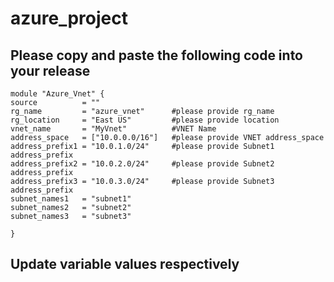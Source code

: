# azure_project
## Please copy and paste the following code into your release
```
module "Azure_Vnet" {
source          = ""
rg_name         = "azure_vnet"      #please provide rg_name
rg_location     = "East US"         #please provide location
vnet_name       = "MyVnet"          #VNET Name
address_space   = ["10.0.0.0/16"]   #please provide VNET address_space
address_prefix1 = "10.0.1.0/24"     #please provide Subnet1 address_prefix
address_prefix2 = "10.0.2.0/24"     #please provide Subnet2 address_prefix
address_prefix3 = "10.0.3.0/24"     #please provide Subnet3 address_prefix
subnet_names1   = "subnet1"
subnet_names2   = "subnet2"
subnet_names3   = "subnet3"

}

```
## Update variable values respectively